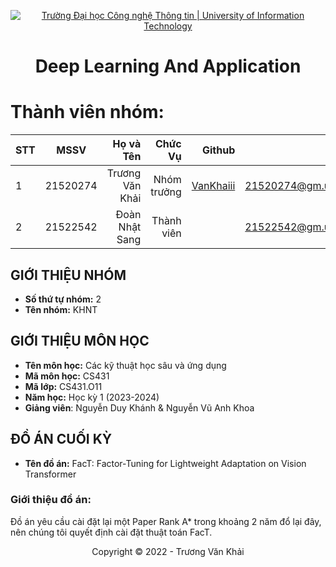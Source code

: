 <!-- Banner -->
<p align="center">
  <a href="https://www.uit.edu.vn/" title="Trường Đại học Công nghệ Thông tin" style="border: none;">
    <img src="https://i.imgur.com/WmMnSRt.png" alt="Trường Đại học Công nghệ Thông tin | University of Information Technology">
  </a>
</p>

<!-- Title -->
<h1 align="center"><b>Deep Learning And Application</b></h1>

<!-- Main -->
# Thành viên nhóm:
| STT    | MSSV          | Họ và Tên              |Chức Vụ    | Github                                                  | Email                   |
| ------ |:-------------:| ----------------------:|----------:|--------------------------------------------------------:|-------------------------:
| 1      | 21520274      | Trương Văn Khải         |Nhóm trưởng|[VanKhaiii](https://github.com/VanKhaiii)  |21520274@gm.uit.edu.vn   |
| 2      | 21522542      | Đoàn Nhật Sang         |Thành viên |                        |21522542@gm.uit.edu.vn   |

## GIỚI THIỆU NHÓM
* **Số thứ tự nhóm:** 2
* **Tên nhóm:** KHNT

## GIỚI THIỆU MÔN HỌC
* **Tên môn học:** Các kỹ thuật học sâu và ứng dụng
* **Mã môn học:** CS431
* **Mã lớp:** CS431.O11
* **Năm học:** Học kỳ 1 (2023-2024)
* **Giảng viên**: Nguyễn Duy Khánh & Nguyễn Vũ Anh Khoa

## ĐỒ ÁN CUỐI KỲ
* **Tên đồ án:** FacT: Factor-Tuning for Lightweight Adaptation on Vision Transformer

### Giới thiệu đồ án: 
Đồ án yêu cầu cài đặt lại một Paper Rank A* trong khoảng 2 năm đổ lại đây, nên chúng tôi quyết định cài đặt thuật toán FacT.

<!-- Footer -->
<p align='center'>Copyright © 2022 - Trương Văn Khải</p>
